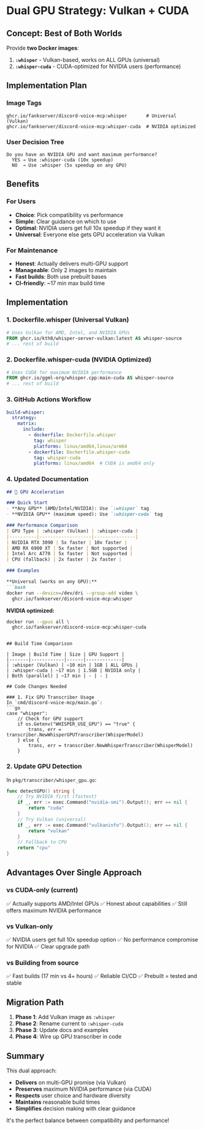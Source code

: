 # Dual GPU Strategy: Vulkan + CUDA

## Concept: Best of Both Worlds

Provide **two Docker images**:
1. **`:whisper`** - Vulkan-based, works on ALL GPUs (universal)
2. **`:whisper-cuda`** - CUDA-optimized for NVIDIA users (performance)

## Implementation Plan

### Image Tags
```
ghcr.io/fankserver/discord-voice-mcp:whisper       # Universal (Vulkan)
ghcr.io/fankserver/discord-voice-mcp:whisper-cuda  # NVIDIA optimized
```

### User Decision Tree
```
Do you have an NVIDIA GPU and want maximum performance?
  YES → Use :whisper-cuda (10x speedup)
  NO  → Use :whisper (5x speedup on any GPU)
```

## Benefits

### For Users
- **Choice**: Pick compatibility vs performance
- **Simple**: Clear guidance on which to use
- **Optimal**: NVIDIA users get full 10x speedup if they want it
- **Universal**: Everyone else gets GPU acceleration via Vulkan

### For Maintenance
- **Honest**: Actually delivers multi-GPU support
- **Manageable**: Only 2 images to maintain
- **Fast builds**: Both use prebuilt bases
- **CI-friendly**: ~17 min max build time

## Implementation

### 1. Dockerfile.whisper (Universal Vulkan)
```dockerfile
# Uses Vulkan for AMD, Intel, and NVIDIA GPUs
FROM ghcr.io/kth8/whisper-server-vulkan:latest AS whisper-source
# ... rest of build
```

### 2. Dockerfile.whisper-cuda (NVIDIA Optimized)
```dockerfile
# Uses CUDA for maximum NVIDIA performance
FROM ghcr.io/ggml-org/whisper.cpp:main-cuda AS whisper-source
# ... rest of build
```

### 3. GitHub Actions Workflow
```yaml
build-whisper:
  strategy:
    matrix:
      include:
        - dockerfile: Dockerfile.whisper
          tag: whisper
          platforms: linux/amd64,linux/arm64
        - dockerfile: Dockerfile.whisper-cuda
          tag: whisper-cuda
          platforms: linux/amd64  # CUDA is amd64 only
```

### 4. Updated Documentation
```markdown
## 🚀 GPU Acceleration

### Quick Start
- **Any GPU** (AMD/Intel/NVIDIA): Use `:whisper` tag
- **NVIDIA GPU** (maximum speed): Use `:whisper-cuda` tag

### Performance Comparison
| GPU Type | :whisper (Vulkan) | :whisper-cuda |
|----------|-------------------|---------------|
| NVIDIA RTX 3090 | 5x faster | 10x faster |
| AMD RX 6900 XT | 5x faster | Not supported |
| Intel Arc A770 | 5x faster | Not supported |
| CPU (fallback) | 2x faster | 2x faster |

### Examples

**Universal (works on any GPU):**
```bash
docker run --device=/dev/dri --group-add video \
  ghcr.io/fankserver/discord-voice-mcp:whisper
```

**NVIDIA optimized:**
```bash
docker run --gpus all \
  ghcr.io/fankserver/discord-voice-mcp:whisper-cuda
```
```

## Build Time Comparison

| Image | Build Time | Size | GPU Support |
|-------|------------|------|-------------|
| :whisper (Vulkan) | ~10 min | 1GB | ALL GPUs |
| :whisper-cuda | ~17 min | 1.5GB | NVIDIA only |
| Both (parallel) | ~17 min | - | - |

## Code Changes Needed

### 1. Fix GPU Transcriber Usage
In `cmd/discord-voice-mcp/main.go`:
```go
case "whisper":
    // Check for GPU support
    if os.Getenv("WHISPER_USE_GPU") == "true" {
        trans, err = transcriber.NewWhisperGPUTranscriber(WhisperModel)
    } else {
        trans, err = transcriber.NewWhisperTranscriber(WhisperModel)
    }
```

### 2. Update GPU Detection
In `pkg/transcriber/whisper_gpu.go`:
```go
func detectGPU() string {
    // Try NVIDIA first (fastest)
    if _, err := exec.Command("nvidia-smi").Output(); err == nil {
        return "cuda"
    }
    // Try Vulkan (universal)
    if _, err := exec.Command("vulkaninfo").Output(); err == nil {
        return "vulkan"
    }
    // Fallback to CPU
    return "cpu"
}
```

## Advantages Over Single Approach

### vs CUDA-only (current)
✅ Actually supports AMD/Intel GPUs
✅ Honest about capabilities
✅ Still offers maximum NVIDIA performance

### vs Vulkan-only
✅ NVIDIA users get full 10x speedup option
✅ No performance compromise for NVIDIA
✅ Clear upgrade path

### vs Building from source
✅ Fast builds (17 min vs 4+ hours)
✅ Reliable CI/CD
✅ Prebuilt = tested and stable

## Migration Path

1. **Phase 1**: Add Vulkan image as `:whisper`
2. **Phase 2**: Rename current to `:whisper-cuda`
3. **Phase 3**: Update docs and examples
4. **Phase 4**: Wire up GPU transcriber in code

## Summary

This dual approach:
- **Delivers** on multi-GPU promise (via Vulkan)
- **Preserves** maximum NVIDIA performance (via CUDA)
- **Respects** user choice and hardware diversity
- **Maintains** reasonable build times
- **Simplifies** decision making with clear guidance

It's the perfect balance between compatibility and performance!